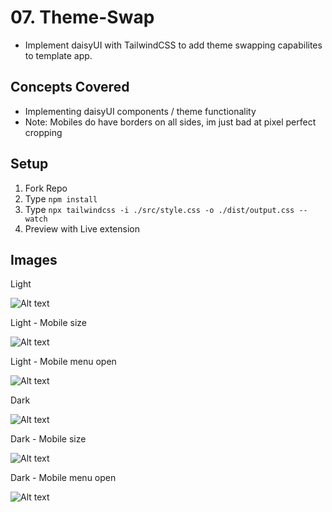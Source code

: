 # 07. Theme-Swap

- Implement daisyUI with TailwindCSS to add theme swapping capabilites to template app.

## Concepts Covered

- Implementing daisyUI components / theme functionality
- Note: Mobiles do have borders on all sides, im just bad at pixel perfect cropping

## Setup

1. Fork Repo
2. Type `npm install`
3. Type `npx tailwindcss -i ./src/style.css -o ./dist/output.css --watch`
4. Preview with Live extension

## Images

Light

![Alt text](link "Light Theme")

Light - Mobile size

![Alt text](link "Light Theme in mobile view")

Light - Mobile menu open

![Alt text](link "Light Theme in mobile view with menu open")

Dark

![Alt text](link "Dark Theme")

Dark - Mobile size

![Alt text](link "Dark Theme in mobile view")

Dark - Mobile menu open

![Alt text](link "Dark Theme in mobile view with menu open")

